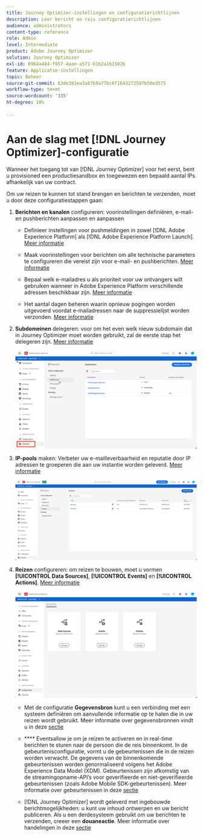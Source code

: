 ```yaml
---
title: Journey Optimizer-instellingen en configuratierichtlijnen
description: Leer bericht en reis configuratierichtlijnen
audience: administrators
content-type: reference
role: Admin
level: Intermediate
product: Adobe Journey Optimizer
solution: Journey Optimizer
exl-id: 0964a484-f957-4aae-a571-61b2a1615026
feature: Applicatie-instellingen
topic: Beheer
source-git-commit: 63de381ea3a87b9a77bc6f1643272597b50ed575
workflow-type: tm+mt
source-wordcount: '335'
ht-degree: 10%

---
```



# Aan de slag met [!DNL Journey Optimizer]-configuratie

Wanneer het toegang tot van [!DNL Journey Optimizer] voor het eerst, bent u provisioned een productiesandbox en toegewezen een bepaald aantal IPs afhankelijk van uw contract.

Om uw reizen te kunnen tot stand brengen en berichten te verzenden, moet u door deze configuratiestappen gaan:

1. **Berichten en kanalen** configureren: voorinstellingen definiëren, e-mail- en pushberichten aanpassen en aanpassen

   * Definieer instellingen voor pushmeldingen in zowel [!DNL Adobe Experience Platform] als [!DNL Adobe Experience Platform Launch]. [Meer informatie](../push-gs.md)

   * Maak voorinstellingen voor berichten om alle technische parameters te configureren die vereist zijn voor e-mail- en pushberichten. [Meer informatie](message-presets.md)

   * Bepaal welk e-mailadres u als prioriteit voor uw ontvangers wilt gebruiken wanneer in Adobe Experience Platform verschillende adressen beschikbaar zijn. [Meer informatie](primary-email-addresses.md)

   * Het aantal dagen beheren waarin opnieuw pogingen worden uitgevoerd voordat e-mailadressen naar de suppressielijst worden verzonden. [Meer informatie](manage-suppression-list.md)

   <!--
    * Understand push notification flow. [Learn more](../push-gs.md)
    -->

1. **Subdomeinen** delegeren: voor om het even welk nieuw subdomain dat in Journey Optimizer moet worden gebruikt, zal de eerste stap het delegeren zijn. [Meer informatie](about-subdomain-delegation.md)

   ![](../assets/subdomain.png)

1. **IP-pools** maken: Verbeter uw e-mailleverbaarheid en reputatie door IP adressen te groeperen die aan uw instantie worden geleverd. [Meer informatie](ip-pools.md)

   ![](../assets/ip-pool.png)

1. **Reizen** configureren: om reizen te bouwen, moet u vormen  **[!UICONTROL Data Sources]**,  **[!UICONTROL Events]** en  **[!UICONTROL Actions]**. [Meer informatie](about-data-sources-events-actions.md)

   ![](../assets/admin-menu.png)

   * Met de configuratie **Gegevensbron** kunt u een verbinding met een systeem definiëren om aanvullende informatie op te halen die in uw reizen wordt gebruikt. Meer informatie over gegevensbronnen vindt u in deze [sectie](../datasource/about-data-sources.md)

   * **** Eventsallow je om je reizen te activeren en in real-time berichten te sturen naar de persoon die de reis binnenkomt. In de gebeurtenisconfiguratie, vormt u de gebeurtenissen die in de reizen worden verwacht. De gegevens van de binnenkomende gebeurtenissen worden genormaliseerd volgens het Adobe Experience Data Model (XDM). Gebeurtenissen zijn afkomstig van de streamingopname-API’s voor geverifieerde en niet-geverifieerde gebeurtenissen (zoals Adobe Mobile SDK-gebeurtenissen). Meer informatie over gebeurtenissen in deze [sectie](../event/about-events.md)

   * [!DNL Journey Optimizer] wordt geleverd met ingebouwde berichtmogelijkheden: u kunt uw inhoud ontwerpen en uw bericht publiceren. Als u een derdesysteem gebruikt om uw berichten te verzenden, creeer een **douaneactie**. Meer informatie over handelingen in deze [sectie](../action/action.md)